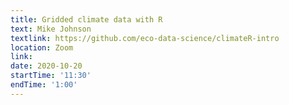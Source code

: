 ```yaml
---
title: Gridded climate data with R
text: Mike Johnson
textlink: https://github.com/eco-data-science/climateR-intro
location: Zoom
link: 
date: 2020-10-20
startTime: '11:30'
endTime: '1:00'
---
```

